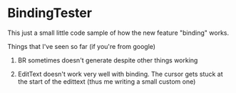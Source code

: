 # BindingTester

This just a small little code sample of how the new feature "binding" works.

Things that I've seen so far (if you're from google)

1) BR sometimes doesn't generate despite other things working

2) EditText doesn't work very well with binding. The cursor gets stuck at the start of the edittext (thus me writing a small custom one)
